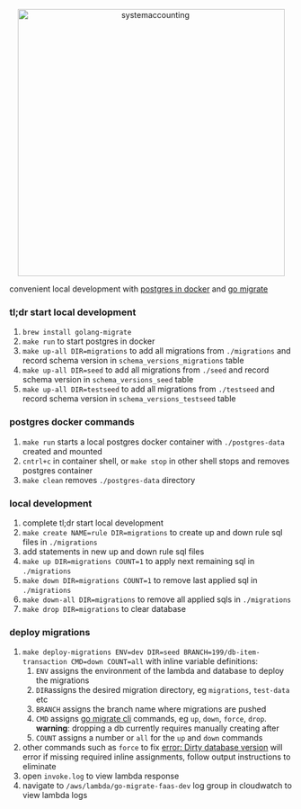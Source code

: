 <p align="center">
  <img width="475" alt="systemaccounting" src="https://user-images.githubusercontent.com/12200465/37568924-06f05d08-2a99-11e8-8891-60f373b33421.png">
</p>

convenient local development with [postgres in docker](https://hub.docker.com/r/bitnami/postgresql) and [go migrate](https://github.com/golang-migrate/migrate)

### tl;dr start local development
1. `brew install golang-migrate`
1. `make run` to start postgres in docker
1. `make up-all DIR=migrations` to add all migrations from `./migrations` and record schema version in `schema_versions_migrations` table
1. `make up-all DIR=seed` to add all migrations from `./seed` and record schema version in `schema_versions_seed` table
1. `make up-all DIR=testseed` to add all migrations from `./testseed` and record schema version in `schema_versions_testseed` table

### postgres docker commands
1. `make run` starts a local postgres docker container with `./postgres-data` created and mounted
1. `cntrl+c` in container shell, or `make stop` in other shell stops and removes postgres container
1. `make clean` removes `./postgres-data` directory

### local development
1. complete tl;dr start local development
1. `make create NAME=rule DIR=migrations` to create up and down rule sql files in `./migrations`
1. add statements in new up and down rule sql files
1. `make up DIR=migrations COUNT=1` to apply next remaining sql in `./migrations`
1. `make down DIR=migrations COUNT=1` to remove last applied sql in `./migrations`
1. `make down-all DIR=migrations` to remove all applied sqls in `./migrations`
1. `make drop DIR=migrations` to clear database

### deploy migrations
1. `make deploy-migrations ENV=dev DIR=seed BRANCH=199/db-item-transaction CMD=down COUNT=all` with inline variable definitions:
    1. `ENV` assigns the environment of the lambda and database to deploy the migrations
    1. `DIR`assigns the desired migration directory, eg `migrations`, `test-data` etc
    1. `BRANCH` assigns the branch name where migrations are pushed
    1. `CMD` assigns [go migrate cli](https://github.com/golang-migrate/migrate/tree/master/cmd/migrate#usage) commands, eg `up`, `down`, `force`, `drop`. **warning**: dropping a db currently requires manually creating after
    1. `COUNT` assigns a number or `all` for the `up` and `down` commands
1. other commands such as `force` to fix [error: Dirty database version](https://github.com/golang-migrate/migrate/issues/282#issuecomment-530743258) will error if missing required inline assignments, follow output instructions to eliminate
1. open `invoke.log` to view lambda response
1. navigate to `/aws/lambda/go-migrate-faas-dev` log group in cloudwatch to view lambda logs